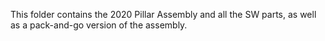 This folder contains the 2020 Pillar Assembly and all the SW parts, as well as a pack-and-go version of the assembly.
